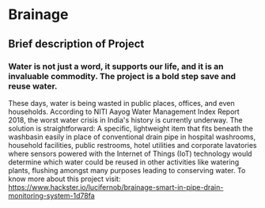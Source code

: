 # Brainage
## Brief description of Project
### Water is not just a word, it supports our life, and it is an invaluable commodity. The project is a bold step save and reuse water.

These days, water is being wasted in public places, offices, and even households. According to NITI Aayog Water Management Index Report 2018, the worst water crisis in India's history is currently underway.
The solution is straightforward: A specific, lightweight item that fits beneath the washbasin easily in place of conventional drain pipe in hospital washrooms, household facilities, public restrooms, hotel utilities and corporate lavatories where sensors powered with the Internet of Things (IoT) technology would determine which water could be reused in other activities like watering plants, flushing amongst many purposes leading to conserving water.
To know more about this project visit: https://www.hackster.io/lucifernob/brainage-smart-in-pipe-drain-monitoring-system-1d78fa
